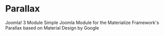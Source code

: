 # Parallax
Joomla! 3 Module
Simple Joomla Module for the Materialize Framework's Parallax based on Material Design by Google
